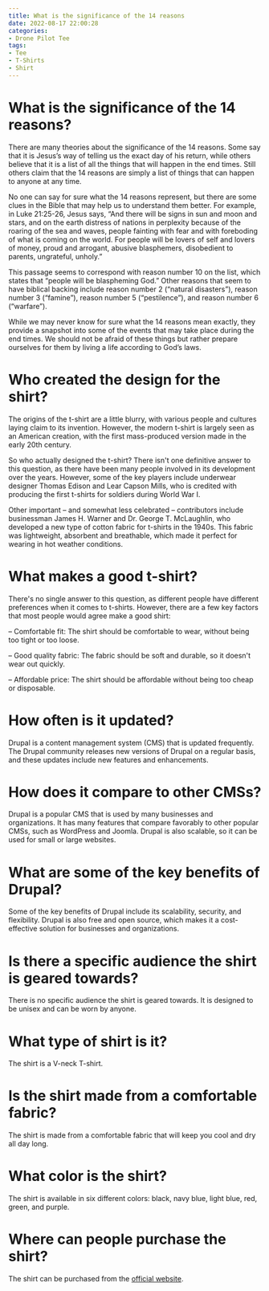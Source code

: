```yaml
---
title: What is the significance of the 14 reasons
date: 2022-08-17 22:00:28
categories:
- Drone Pilot Tee
tags:
- Tee
- T-Shirts
- Shirt
---
```



#  What is the significance of the 14 reasons?

There are many theories about the significance of the 14 reasons. Some say that it is Jesus’s way of telling us the exact day of his return, while others believe that it is a list of all the things that will happen in the end times. Still others claim that the 14 reasons are simply a list of things that can happen to anyone at any time.

No one can say for sure what the 14 reasons represent, but there are some clues in the Bible that may help us to understand them better. For example, in Luke 21:25-26, Jesus says, “And there will be signs in sun and moon and stars, and on the earth distress of nations in perplexity because of the roaring of the sea and waves, people fainting with fear and with foreboding of what is coming on the world. For people will be lovers of self and lovers of money, proud and arrogant, abusive blasphemers, disobedient to parents, ungrateful, unholy.”

This passage seems to correspond with reason number 10 on the list, which states that “people will be blaspheming God.” Other reasons that seem to have biblical backing include reason number 2 (“natural disasters”), reason number 3 (“famine”), reason number 5 (“pestilence”), and reason number 6 (“warfare”).

While we may never know for sure what the 14 reasons mean exactly, they provide a snapshot into some of the events that may take place during the end times. We should not be afraid of these things but rather prepare ourselves for them by living a life according to God’s laws.

#  Who created the design for the shirt?

The origins of the t-shirt are a little blurry, with various people and cultures laying claim to its invention. However, the modern t-shirt is largely seen as an American creation, with the first mass-produced version made in the early 20th century.

So who actually designed the t-shirt? There isn't one definitive answer to this question, as there have been many people involved in its development over the years. However, some of the key players include underwear designer Thomas Edison and Lear Capson Mills, who is credited with producing the first t-shirts for soldiers during World War I.

Other important – and somewhat less celebrated – contributors include businessman James H. Warner and Dr. George T. McLaughlin, who developed a new type of cotton fabric for t-shirts in the 1940s. This fabric was lightweight, absorbent and breathable, which made it perfect for wearing in hot weather conditions.

# What makes a good t-shirt?

There's no single answer to this question, as different people have different preferences when it comes to t-shirts. However, there are a few key factors that most people would agree make a good shirt:

– Comfortable fit: The shirt should be comfortable to wear, without being too tight or too loose.

– Good quality fabric: The fabric should be soft and durable, so it doesn't wear out quickly.

– Affordable price: The shirt should be affordable without being too cheap or disposable.

#  How often is it updated?

Drupal is a content management system (CMS) that is updated frequently. The Drupal community releases new versions of Drupal on a regular basis, and these updates include new features and enhancements.

# How does it compare to other CMSs?

Drupal is a popular CMS that is used by many businesses and organizations. It has many features that compare favorably to other popular CMSs, such as WordPress and Joomla. Drupal is also scalable, so it can be used for small or large websites.

# What are some of the key benefits of Drupal?

Some of the key benefits of Drupal include its scalability, security, and flexibility. Drupal is also free and open source, which makes it a cost-effective solution for businesses and organizations.

#  Is there a specific audience the shirt is geared towards?

There is no specific audience the shirt is geared towards. It is designed to be unisex and can be worn by anyone.

# What type of shirt is it?

The shirt is a V-neck T-shirt.

# Is the shirt made from a comfortable fabric?

The shirt is made from a comfortable fabric that will keep you cool and dry all day long.

# What color is the shirt?

The shirt is available in six different colors: black, navy blue, light blue, red, green, and purple.

#  Where can people purchase the shirt?

The shirt can be purchased from the [official website](http://www.gametee.co.uk/products/the-last-of-us-ellie-shirt).
